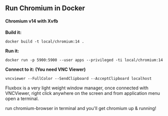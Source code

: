 ## Run Chromium in Docker 

#### Chromium v14 with Xvfb

**Build it:**

`docker build -t local/chromium:14 .`

**Run it:**

`docker run -p 5900:5900 --user apps --privileged -ti local/chromium:14`

**Connect to it: (You need VNC Viewer)**

`vncviewer --FullColor --SendClipboard --AcceptClipboard localhost`


Fluxbox is a very light weight window manager, once connected with VNCViewer, right click anywhere on the screen and from application menu open a terminal.

run chromium-browser in terminal and you'll get chromium up & running!

